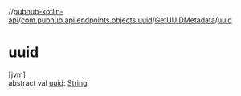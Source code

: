 //[pubnub-kotlin-api](../../../index.md)/[com.pubnub.api.endpoints.objects.uuid](../index.md)/[GetUUIDMetadata](index.md)/[uuid](uuid.md)

# uuid

[jvm]\
abstract val [uuid](uuid.md): [String](https://kotlinlang.org/api/core/kotlin-stdlib/kotlin/-string/index.html)
